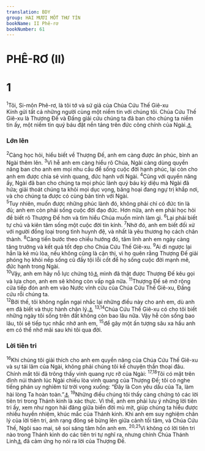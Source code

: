 ```yaml
---
translation: BDY
group: HAI MƯƠI MỐT THƯ TÍN
bookName: II Phê-rơ 
bookNumber: 61
---
```


<div class="title"><h1>PHÊ-RƠ (II)</h1> <h1>1</h1></div>
<span class="verse 2phi_1_1"><sup>1</sup>Tôi, Si-môn Phê-rơ, là tôi tớ và sứ giả của Chúa Cứu Thế Giê-xu<br/>Kính gửi tất cả những người cùng một niềm tin với chúng tôi. Chúa Cứu Thế Giê-xu là Thượng Đế và Đấng giải cứu chúng ta đã ban cho chúng ta niềm tin ấy, một niềm tin quý báu đặt nền tảng trên đức công chính của Ngài.<a href="#" data-toggle="tooltip" data-placement="bottom" title="Xin xem La 3:21-26">⚓</a></span>
<div class="title"><h3>Lớn lên</h3></div>
<span class="verse 2phi_1_2"><sup>2</sup>Càng học hỏi, hiểu biết về Thượng Đế, anh em càng được ân phúc, bình an Ngài thêm lên. </span>
<span class="verse 2phi_1_3"><sup>3</sup>Vì hễ anh em càng hiểu rõ Chúa, Ngài càng dùng quyền năng ban cho anh em mọi nhu cầu để sống cuộc đời hạnh phúc, lại còn cho anh em được chia sẻ vinh quang, đức hạnh với Ngài. </span>
<span class="verse 2phi_1_4"><sup>4</sup>Cũng với quyền năng ấy, Ngài đã ban cho chúng ta mọi phúc lành quý báu kỳ diệu mà Ngài đã hứa; giải thoát chúng ta khỏi mọi dục vọng, băng hoại đang ngự trị khắp nơi, và cho chúng ta được có cùng bản tính với Ngài.<br/></span>
<span class="verse 2phi_1_5"><sup>5</sup>Tuy nhiên, muốn được những phúc lành đó, không phải chỉ có đức tin là đủ; anh em còn phải sống cuộc đời đạo đức. Hơn nữa, anh em phải học hỏi đề biết rõ Thượng Đế hơn và tìm hiểu Chúa muốn mình làm gì. </span>
<span class="verse 2phi_1_6"><sup>6</sup>Lại phải biết tự chủ và kiên tâm sống một cuộc đời tin kính. </span>
<span class="verse 2phi_1_7"><sup>7</sup>Nhờ đó, anh em biết đối xử với người đồng loại trong tình huynh đệ, và nhất là yêu thương họ cách chân thành. </span>
<span class="verse 2phi_1_8"><sup>8</sup>Càng tiến bước theo chiều hướng đó, tâm linh anh em ngày càng tăng trưởng và kết quả tốt đẹp cho Chúa Cứu Thế Giê-xu. </span>
<span class="verse 2phi_1_9"><sup>9</sup>Ai đi ngược lại hẳn là kẻ mù lòa, nếu không cũng là cận thị, vì họ quên rằng Thượng Đế giải phóng họ khỏi nếp sống cũ đầy tội lỗi cốt để họ sống cuộc đời mạnh mẽ, đức hạnh trong Ngài.<br/></span>
<span class="verse 2phi_1_10"><sup>10</sup>Vậy, anh em hãy nỗ lực chứng tỏ<a href="#" data-toggle="tooltip" data-placement="bottom" title="Ctd chuyên cần củng cố sự kêu gọi và lựa chọn">⚓</a> mình đã thật được Thượng Đế kêu gọi và lựa chọn, anh em sẽ không còn vấp ngã nữa. </span>
<span class="verse 2phi_1_11"><sup>11</sup>Thượng Đế sẽ mở rộng cửa tiếp đón anh em vào Nước vĩnh cửu của Chúa Cứu Thế Giê-xu, Đấng cứu rỗi chúng ta.<br/></span>
<span class="verse 2phi_1_12"><sup>12</sup>Bởi thế, tôi không ngần ngại nhắc lại những điều này cho anh em, dù anh em đã biết và thực hành chân lý.<a href="#" data-toggle="tooltip" data-placement="bottom" title="Ctd vững lập trên chân lý anh em đang tin nhận">⚓</a> </span>
<span class="verse 2phi_1_13 2phi_1_14"><sup>13,14</sup>Chúa Cứu Thế Giê-xu có cho tôi biết những ngày tôi sống trên đất không còn bao lâu nữa. Vậy hễ còn sống bao lâu, tôi sẽ tiếp tục nhắc nhở anh em, </span>
<span class="verse 2phi_1_15"><sup>15</sup>để gây một ấn tượng sâu xa hầu anh em có thể nhớ mãi sau khi tôi qua đời.</span>
<div class="title"><h3>Lời tiên tri</h3></div>
<span class="verse 2phi_1_16"><sup>16</sup>Khi chúng tôi giải thích cho anh em quyền năng của Chúa Cứu Thế Giê-xu và sự tái lâm của Ngài, không phải chúng tôi kể chuyện thần thoại đâu. Chính mắt tôi đã trông thấy vinh quang rực rỡ của Ngài: </span>
<span class="verse 2phi_1_17 2phi_1_18"><sup>17,18</sup>Tôi có mặt trên đỉnh núi thánh lúc Ngài chiếu lòa vinh quang của Thượng Đế; tôi có nghe tiếng phán uy nghiêm từ trời vọng xuống: “Đây là Con yêu dấu của Ta, làm hài lòng Ta hoàn toàn.”<a href="#" data-toggle="tooltip" data-placement="bottom" title="Mã 17:5">⚓</a> </span>
<span class="verse 2phi_1_19"><sup>19</sup>Những điều chúng tôi thấy càng chứng tỏ các lời tiên tri trong Thánh kinh là xác thực. Vì thế, anh em phải lưu ý những lời tiên tri ấy, xem như ngọn hải đăng giữa biển đời mù mịt, giúp chúng ta hiểu được nhiều huyền nhiệm, khúc mắc của Thánh kinh. Khi anh em suy nghiệm chân lý của lời tiên tri, ánh rạng đông sẽ bừng lên giữa cảnh tối tăm, và Chúa Cứu Thế, Ngôi sao mai, sẽ soi sáng tâm hồn anh em. </span>
<span class="verse 2phi_1_20 2phi_1_21"><sup>20,21</sup>Vì không có lời tiên tri nào trong Thánh kinh do các tiên tri tự nghĩ ra, nhưng chính Chúa Thánh Linh<a href="#" data-toggle="tooltip" data-placement="bottom" title="Ctd Thánh Linh ngự trong họ">⚓</a> đã cảm ứng họ nói ra lời của Thượng Đế.</span>
